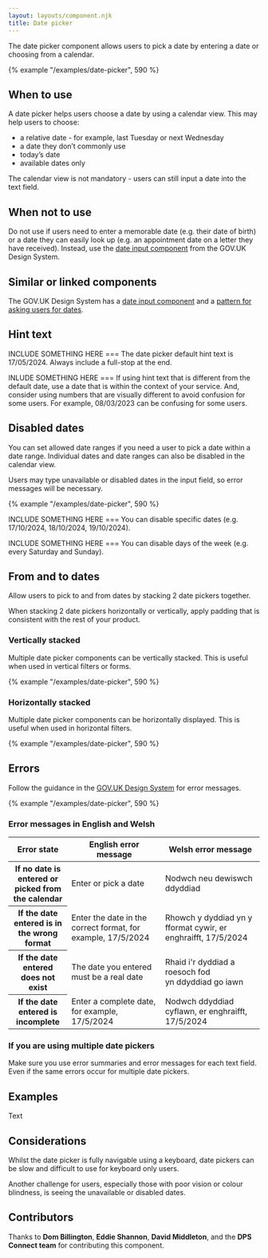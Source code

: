 ```yaml
---
layout: layouts/component.njk
title: Date picker
---
```


<span class="govuk-caption-xl">The date picker component allows users to pick a date by entering a date or choosing from a calendar.</span>

{% example "/examples/date-picker", 590 %}

## When to use

A date picker helps users choose a date by using a calendar view. This may help users to choose:
- a relative date - for example, last Tuesday or next Wednesday
- a date they don’t commonly use
- today’s date
- available dates only

The calendar view is not mandatory - users can still input a date into the text field.

## When not to use

Do not use if users need to enter a memorable date (e.g. their date of birth) or a date they can easily look up (e.g. an appointment date on a letter they have received). Instead, use the [date input component](https://design-system.service.gov.uk/components/date-input/) from the GOV.UK Design System.

## Similar or linked components

The GOV.UK Design System has a [date input component](https://design-system.service.gov.uk/components/date-input/) and a [pattern for asking users for dates](https://design-system.service.gov.uk/patterns/dates/).

## Hint text
INCLUDE SOMETHING HERE === The date picker default hint text is 17/05/2024. Always include a full-stop at the end.

INLUDE SOMETHING HERE === If using hint text that is different from the default date, use a date that is within the context of your service. And, consider using numbers that are visually different to avoid confusion for some users. For example, 08/03/2023 can be confusing for some users.

## Disabled dates

You can set allowed date ranges if you need a user to pick a date within a date range. Individual dates and date ranges can also be disabled in the calendar view.

Users may type unavailable or disabled dates in the input field, so error messages will be necessary.

{% example "/examples/date-picker", 590 %}

INCLUDE SOMETHING HERE === You can disable specific dates (e.g. 17/10/2024, 18/10/2024, 19/10/2024).

INCLUDE SOMETHING HERE === You can disable days of the week (e.g. every Saturday and Sunday).

## From and to dates

Allow users to pick to and from dates by stacking 2 date pickers together.

When stacking 2 date pickers horizontally or vertically, apply padding that is consistent with the rest of your product.

### Vertically stacked

Multiple date picker components can be vertically stacked. This is useful when used in vertical filters or forms.

{% example "/examples/date-picker", 590 %}

### Horizontally stacked

Multiple date picker components can be horizontally displayed. This is useful when used in horizontal filters.

{% example "/examples/date-picker", 590 %}

## Errors

Follow the guidance in the [GOV.UK Design System](https://design-system.service.gov.uk/components/error-message/) for error messages.

{% example "/examples/date-picker", 590 %}

### Error messages in English and Welsh

<table class="govuk-table">
  <thead class="govuk-table__head">
    <tr class="govuk-table__row">
      <th scope="col" class="govuk-table__header">Error state</th>
      <th scope="col" class="govuk-table__header">English error message</th>
      <th scope="col" class="govuk-table__header">Welsh error message</th>
    </tr>
  </thead>
  <tbody class="govuk-table__body">
    <tr class="govuk-table__row">
      <th scope="row" class="govuk-table__header">If no date is entered or picked from the calendar</th>
      <td class="govuk-table__cell">Enter or pick a date</td>
      <td class="govuk-table__cell">Nodwch neu dewiswch ddyddiad</td>
    </tr>
    <tr class="govuk-table__row">
      <th scope="row" class="govuk-table__header">If the date entered is in the wrong format</th>
      <td class="govuk-table__cell">Enter the date in the correct format, for example, 17/5/2024</td>
      <td class="govuk-table__cell">Rhowch y dyddiad yn y fformat cywir, er enghraifft, 17/5/2024</td>
    </tr>
    <tr class="govuk-table__row">
      <th scope="row" class="govuk-table__header">If the date entered does not exist</th>
      <td class="govuk-table__cell">The date you entered must be a real date</td>
      <td class="govuk-table__cell">Rhaid i'r dyddiad a roesoch fod yn ddyddiad go iawn</td>
    </tr>
    <tr class="govuk-table__row">
      <th scope="row" class="govuk-table__header">If the date entered is incomplete</th>
      <td class="govuk-table__cell">Enter a complete date, for example, 17/5/2024</td>
      <td class="govuk-table__cell">Nodwch ddyddiad cyflawn, er enghraifft, 17/5/2024</td>
    </tr>
  </tbody>
</table>

### If you are using multiple date pickers

Make sure you use error summaries and error messages for each text field. Even if the same errors occur for multiple date pickers.

## Examples

Text

## Considerations

Whilst the date picker is fully navigable using a keyboard, date pickers can be slow and difficult to use for keyboard only users.

Another challenge for users, especially those with poor vision or colour blindness, is seeing the unavailable or disabled dates.

## Contributors

Thanks to **Dom Billington**, **Eddie Shannon**, **David Middleton**, and the **DPS Connect team** for contributing this component.
